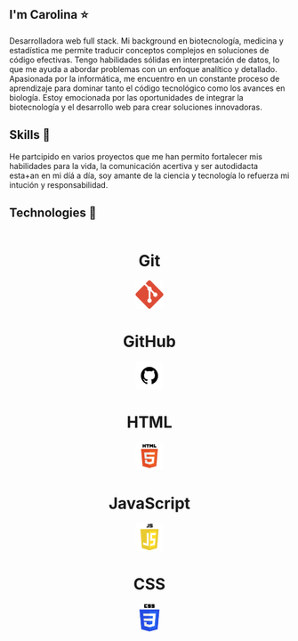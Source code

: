 ##  I'm Carolina ⭐️
Desarrolladora web full stack. Mi background en biotecnología, medicina y estadística me permite traducir conceptos complejos en soluciones de código efectivas. Tengo habilidades sólidas en interpretación de datos, lo que me ayuda a abordar problemas con un enfoque analítico y detallado. Apasionada por la informática, me encuentro en un constante proceso de aprendizaje para dominar tanto el código tecnológico como los avances en biología. Estoy emocionada por las oportunidades de integrar la biotecnología y el desarrollo web para crear soluciones innovadoras.

## Skills 🔧
He partcipido en varios proyectos que me han permito fortalecer mis habilidades para la vida, la comunicación acertiva y ser autodidacta esta+an en mi díá a día, soy amante de la ciencia y tecnología lo refuerza mi intución y responsabilidad.

## Technologies 🤖
<div style="display: inline-block; text-align: center;">
    <h1>Git</h1>
<img src="images/git.png" alt="Git" width="10%" height="10%" title="Git"/>
   <h1>GitHub</h1>
<img src="images/github.png" alt="GitHub" width="10%" height="10%" title="GitHub"/>
   <h1>HTML</h1>
<img src="images/html.png" alt="html" width="10%" height="10%" title="html"/>
   <h1>JavaScript</h1>
<img src="images/js.png" alt="Javascript" width="10%" height="10%" title="Javascript"/>
   <h1>CSS</h1>
<img src="images/css.png" alt="CSS" width="7%" height="7%" title="CSS"/>
</div>


